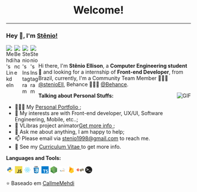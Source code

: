 <h1 align="center"> Welcome! </h1>
<hr />

### Hey 👋, I'm [Stênio!](https://stenioellison.netlify.app/)

<a href="https://www.linkedin.com/in/st%C3%AAnio-ellison-6b2058212/">
  <img align="left" alt="Mehdi's LinkdeIn" width="22px" src="https://cdn.jsdelivr.net/npm/simple-icons@v3/icons/linkedin.svg" />
</a>
<a href="https://www.behance.net/stenioellison">
  <img align="left" alt="Behance" width="22px" src="https://cdn.jsdelivr.net/npm/simple-icons@3.1.0/icons/behance.svg" />
</a>
<a href="https://www.instagram.com/stenioell/">
  <img align="left" alt="Stenio's Instagram" width="22px" src="https://cdn.jsdelivr.net/npm/simple-icons@v3/icons/instagram.svg" />
</a>
<a href="https://www.facebook.com/stenio.ellison1">
  <img align="left"  alt="Stenio's Instagram" width="22px" src="https://cdn.jsdelivr.net/npm/simple-icons@v3/icons/facebook.svg" />
</a>

<br />
<br />

Hi there, I'm **Stênio Ellison**, a **Computer Engineering student** 🚀 and looking for a internship of **Front-end Developer**,  from Brazil, currently, I'm a Community Team Member 🙍🏽‍♂️ [@stenioEll](https://github.com/stenioEll), Behance 👨🏽‍💻 [@Behance](https://www.behance.net/stenioellison). 

  <img align="right" alt="GIF" src="https://i.pinimg.com/originals/e4/26/70/e426702edf874b181aced1e2fa5c6cde.gif" />

**Talking about Personal Stuffs:**

- 👨🏽‍💻 My [Personal Portfolio ](https://stenioellison.netlify.app/); 
- 🤔 My interests are with Front-end developer, UX/UI, Software Engineering, Mobile,  etc..;
- 💼 VLibras project animator[Get more info ](https://www.gov.br/governodigital/pt-br/vlibras);
- 💬 Ask me about anything, I am happy to help;
- 📫 Please email via stenio1998@gmail.com to reach me.
- 📝 See my [Curriculum Vitae ](https://docs.google.com/document/d/1Q0GMYHHv8IAMqoIY9BfbMBz88L4hfGVD7At6ZJF7rgM/edit?usp=sharing) to get more info.

**Languages and Tools:**  


<code><img height="20" src="https://raw.githubusercontent.com/github/explore/80688e429a7d4ef2fca1e82350fe8e3517d3494d/topics/python/python.png"></code>
<code><img height="20" src="https://raw.githubusercontent.com/github/explore/80688e429a7d4ef2fca1e82350fe8e3517d3494d/topics/javascript/javascript.png"></code>
<code><img height="20" src="https://raw.githubusercontent.com/github/explore/80688e429a7d4ef2fca1e82350fe8e3517d3494d/topics/react/react.png"></code>
<img src="https://raw.githubusercontent.com/devicons/devicon/master/icons/css3/css3-original-wordmark.svg" alt="css3" width="20" height="20"/> 
<img src="https://raw.githubusercontent.com/devicons/devicon/master/icons/typescript/typescript-plain.svg" alt="typescript" width="20" height="20" />
<code><img height="20" src="https://raw.githubusercontent.com/github/explore/80688e429a7d4ef2fca1e82350fe8e3517d3494d/topics/nodejs/nodejs.png"></code>
<code><img height="20" src="https://raw.githubusercontent.com/github/explore/80688e429a7d4ef2fca1e82350fe8e3517d3494d/topics/mysql/mysql.png"></code>
<code><img height="20" src="https://raw.githubusercontent.com/github/explore/80688e429a7d4ef2fca1e82350fe8e3517d3494d/topics/firebase/firebase.png"></code>
<code><img height="20" src="https://raw.githubusercontent.com/github/explore/80688e429a7d4ef2fca1e82350fe8e3517d3494d/topics/git/git.png"></code>
<code><img height="20" src="https://raw.githubusercontent.com/github/explore/80688e429a7d4ef2fca1e82350fe8e3517d3494d/topics/terminal/terminal.png"></code>

⭐️ Baseado em [CallmeMehdi](https://github.com/CallmeMehdi)


